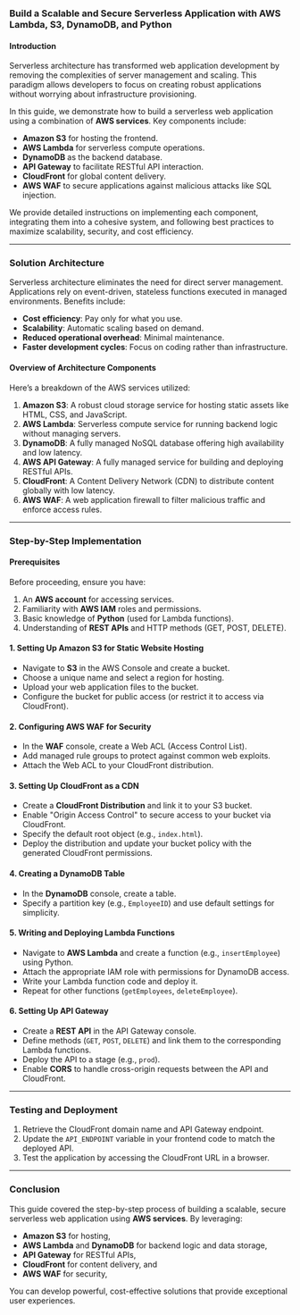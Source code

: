 ### Build a Scalable and Secure Serverless Application with AWS Lambda, S3, DynamoDB, and Python  

#### **Introduction**  
Serverless architecture has transformed web application development by removing the complexities of server management and scaling. This paradigm allows developers to focus on creating robust applications without worrying about infrastructure provisioning. 

In this guide, we demonstrate how to build a serverless web application using a combination of **AWS services**. Key components include:  
- **Amazon S3** for hosting the frontend.  
- **AWS Lambda** for serverless compute operations.  
- **DynamoDB** as the backend database.  
- **API Gateway** to facilitate RESTful API interaction.  
- **CloudFront** for global content delivery.  
- **AWS WAF** to secure applications against malicious attacks like SQL injection.  

We provide detailed instructions on implementing each component, integrating them into a cohesive system, and following best practices to maximize scalability, security, and cost efficiency.  

---

### **Solution Architecture**  
Serverless architecture eliminates the need for direct server management. Applications rely on event-driven, stateless functions executed in managed environments. Benefits include:  
- **Cost efficiency**: Pay only for what you use.  
- **Scalability**: Automatic scaling based on demand.  
- **Reduced operational overhead**: Minimal maintenance.  
- **Faster development cycles**: Focus on coding rather than infrastructure.

#### **Overview of Architecture Components**  
Here’s a breakdown of the AWS services utilized:  
1. **Amazon S3**: A robust cloud storage service for hosting static assets like HTML, CSS, and JavaScript.  
2. **AWS Lambda**: Serverless compute service for running backend logic without managing servers.  
3. **DynamoDB**: A fully managed NoSQL database offering high availability and low latency.  
4. **AWS API Gateway**: A fully managed service for building and deploying RESTful APIs.  
5. **CloudFront**: A Content Delivery Network (CDN) to distribute content globally with low latency.  
6. **AWS WAF**: A web application firewall to filter malicious traffic and enforce access rules.  

---

### **Step-by-Step Implementation**

#### **Prerequisites**  
Before proceeding, ensure you have:  
1. An **AWS account** for accessing services.  
2. Familiarity with **AWS IAM** roles and permissions.  
3. Basic knowledge of **Python** (used for Lambda functions).  
4. Understanding of **REST APIs** and HTTP methods (GET, POST, DELETE).  

#### **1. Setting Up Amazon S3 for Static Website Hosting**  
- Navigate to **S3** in the AWS Console and create a bucket.  
- Choose a unique name and select a region for hosting.  
- Upload your web application files to the bucket.  
- Configure the bucket for public access (or restrict it to access via CloudFront).  

#### **2. Configuring AWS WAF for Security**  
- In the **WAF** console, create a Web ACL (Access Control List).  
- Add managed rule groups to protect against common web exploits.  
- Attach the Web ACL to your CloudFront distribution.  

#### **3. Setting Up CloudFront as a CDN**  
- Create a **CloudFront Distribution** and link it to your S3 bucket.  
- Enable "Origin Access Control" to secure access to your bucket via CloudFront.  
- Specify the default root object (e.g., `index.html`).  
- Deploy the distribution and update your bucket policy with the generated CloudFront permissions.  

#### **4. Creating a DynamoDB Table**  
- In the **DynamoDB** console, create a table.  
- Specify a partition key (e.g., `EmployeeID`) and use default settings for simplicity.  

#### **5. Writing and Deploying Lambda Functions**  
- Navigate to **AWS Lambda** and create a function (e.g., `insertEmployee`) using Python.  
- Attach the appropriate IAM role with permissions for DynamoDB access.  
- Write your Lambda function code and deploy it.  
- Repeat for other functions (`getEmployees`, `deleteEmployee`).  

#### **6. Setting Up API Gateway**  
- Create a **REST API** in the API Gateway console.  
- Define methods (`GET`, `POST`, `DELETE`) and link them to the corresponding Lambda functions.  
- Deploy the API to a stage (e.g., `prod`).  
- Enable **CORS** to handle cross-origin requests between the API and CloudFront.  

---

### **Testing and Deployment**  
1. Retrieve the CloudFront domain name and API Gateway endpoint.  
2. Update the `API_ENDPOINT` variable in your frontend code to match the deployed API.  
3. Test the application by accessing the CloudFront URL in a browser.  

---

### **Conclusion**  
This guide covered the step-by-step process of building a scalable, secure serverless web application using **AWS services**. By leveraging:  
- **Amazon S3** for hosting,  
- **AWS Lambda** and **DynamoDB** for backend logic and data storage,  
- **API Gateway** for RESTful APIs,  
- **CloudFront** for content delivery, and  
- **AWS WAF** for security,  

You can develop powerful, cost-effective solutions that provide exceptional user experiences.  



